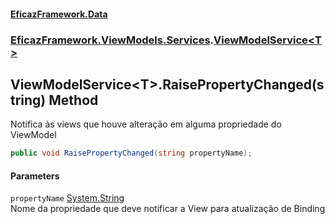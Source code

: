 #### [EficazFramework.Data](EficazFrameworkData.md 'EficazFramework Data')
### [EficazFramework.ViewModels.Services](EficazFrameworkData.md#EficazFramework_ViewModels_Services 'EficazFramework.ViewModels.Services').[ViewModelService&lt;T&gt;](ViewModelService_T_.md 'EficazFramework.ViewModels.Services.ViewModelService&lt;T&gt;')
## ViewModelService&lt;T&gt;.RaisePropertyChanged(string) Method
Notifica às views que houve alteração em alguma propriedade do ViewModel  
```csharp
public void RaisePropertyChanged(string propertyName);
```
#### Parameters
<a name='EficazFramework_ViewModels_Services_ViewModelService_T__RaisePropertyChanged(string)_propertyName'></a>
`propertyName` [System.String](https://docs.microsoft.com/en-us/dotnet/api/System.String 'System.String')  
Nome da propriedade que deve notificar a View para atualização de Binding
  
